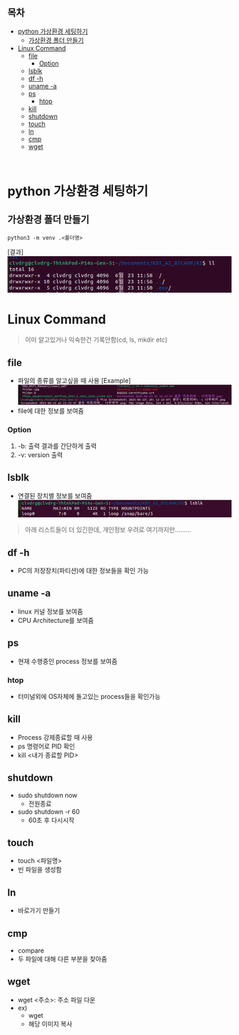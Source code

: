 ## 목차
- [python 가상환경 세팅하기](#python-가상환경-세팅하기)
  - [가상환경 폴더 만들기](#가상환경-폴더-만들기)
- [Linux Command](#linux-command)
  - [file](#file)
    - [Option](#option)
  - [lsblk](#lsblk)
  - [df -h](#df--h)
  - [uname -a](#uname--a)
  - [ps](#ps)
    - [htop](#htop)
  - [kill](#kill)
  - [shutdown](#shutdown)
  - [touch](#touch)
  - [ln](#ln)
  - [cmp](#cmp)
  - [wget](#wget)

<img src=""><br>
# python 가상환경 세팅하기

## 가상환경 폴더 만들기
```linux
python3 -m venv .<폴더명>
```
[결과]
<img src="./img_250623/Screenshot from 2025-06-23 12-16-14.png"><br>

# Linux Command
> 이미 알고있거나 익숙한건 기록안함(cd, ls, mkdir etc)


## file
- 파일의 종류를 알고싶을 때 사용
[Example]
<img src="./img_250623/Screenshot from 2025-06-23 12-25-55.png"><br>
- file에 대한 정보를 보여줌

### Option
1. -b: 출력 결과를 간단하게 출력
2. -v: version 출력

## lsblk
- 연결된 장치별 정보를 보여줌
<img src="./img_250623/Screenshot from 2025-06-23 12-30-49.png"><br>
> 아래 리스트들이 더 있긴한데, 개인정보 우려로 여기까지만.........

## df -h
- PC의 저장장치(파티션)에 대한 정보들을 확인 가능

## uname -a
- linux 커널 정보를 보여줌
- CPU Architecture를 보여줌

## ps
- 현재 수행중인 process 정보를 보여줌

### htop
- 터미널외에 OS자체에 돌고있는 process들을 확인가능

## kill
- Process 강제종료할 때 사용
- ps 명령어로 PID 확인
- kill <내가 종료할 PID>

## shutdown
- sudo shutdown now
  - 전원종료
- sudo shutdown -r 60
  - 60초 후 다시시작
  

## touch
- touch <파일명>
- 빈 파일을 생성함

## ln
- 바로가기 만들기

## cmp
- compare
- 두 파일에 대해 다른 부분을 찾아줌

## wget
- wget <주소>: 주소 파일 다운
- ex)
  - wget <image link>
  - 해당 이미지 복사

